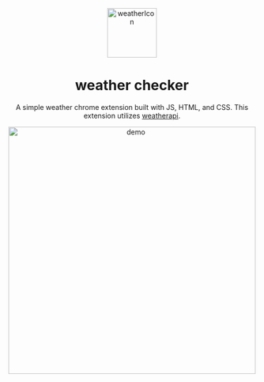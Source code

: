 <div align="center">

  <img width="100" height="100" alt="weatherIcon" src="https://github.com/user-attachments/assets/6673dff6-ff98-46b4-afd0-b98045cb20f1" />

# weather checker

A simple weather chrome extension built with JS, HTML, and CSS. This extension utilizes <a href="https://www.weatherapi.com/" title="Weather API">weatherapi</a>.

<img src="https://github.com/user-attachments/assets/9476f916-39e6-4c17-8582-817e16098d65" alt="demo" width="500" height="500">
  
</div>

